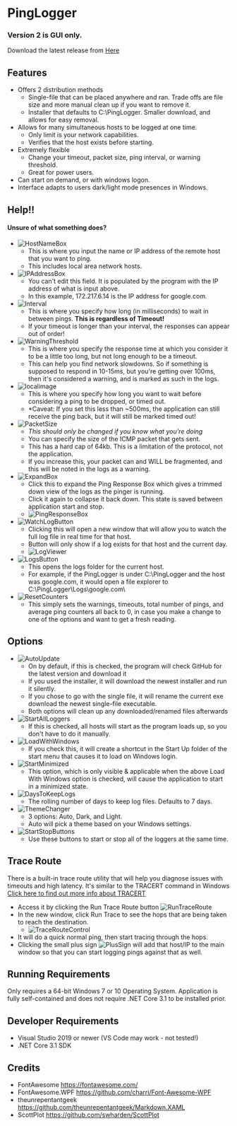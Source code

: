 # PingLogger #
### Version 2 is GUI only. ###
Download the latest release from [Here](https://github.com/vouksh/PingLogger/releases/latest)

## Features ##
* Offers 2 distribution methods
  * Single-file that can be placed anywhere and ran. Trade offs are file size and more manual clean up if you want to remove it.
  * Installer that defaults to C:\PingLogger. Smaller download, and allows for easy removal.
* Allows for many simultaneous hosts to be logged at one time.
  * Only limit is your network capabilities.
  * Verifies that the host exists before starting. 
* Extremely flexible
  * Change your timeout, packet size, ping interval, or warning threshold. 
  * Great for power users. 
* Can start on demand, or with windows logon. 
* Interface adapts to users dark/light mode presences in Windows.

## Help!! ##
#### Unsure of what something does? ####
* ![HostNameBox](Resources/Help/HostNameBox.jpg)
  * This is where you input the name or IP address of the remote host that you want to ping. 
  * This includes local area network hosts.
* ![IPAddressBox](Resources/Help/IPAddressBox.jpg)
  * You can't edit this field. It is populated by the program with the IP address of what is input above. 
  * In this example, 172.217.6.14 is the IP address for google.com.
* ![Interval](Resources/Help/IntervalBox.jpg)
  * This is where you specify how long (in milliseconds) to wait in between pings. **This is regardless of Timeout!**
  * If your timeout is longer than your interval, the responses can appear out of order!
* ![WarningThreshold](Resources/Help/WarningBox.jpg)
  * This is where you specify the response time at which you consider it to be a little too long, but not long enough to be a timeout.
  * This can help you find network slowdowns. So if something is supposed to respond in 10-15ms, but you're getting over 100ms, then it's considered a warning, and is marked as such in the logs. 
* ![localimage](Resources/Help/TimeoutBox.jpg)
  * This is where you specify how long you want to wait before considering a ping to be dropped, or timed out. 
  * *Caveat: If you set this less than ~500ms, the application can still receive the ping back, but it will still be marked timed out!
* ![PacketSize](Resources/Help/PacketSizeBox.jpg)
  * *This should only be changed if you know what you're doing*
  * You can specify the size of the ICMP packet that gets sent. 
  * This has a hard cap of 64kb. This is a limitation of the protocol, not the application. 
  * If you increase this, your packet can and WILL be fragmented, and this will be noted in the logs as a warning. 
* ![ExpandBox](Resources/Help/ExpandBox.jpg)
  * Click this to expand the Ping Response Box which gives a trimmed down view of the logs as the pinger is running.
  * Click it again to collapse it back down. This state is saved between application start and stop.
  * ![PingResponseBox](Resources/Help/PingResponseBox.jpg)
* ![WatchLogButton](Resources/Help/WatchLogButton.jpg)
  * Clicking this will open a new window that will allow you to watch the full log file in real time for that host. 
  * Button will only show if a log exists for that host and the current day.
  * ![LogViewer](Resources/Help/LogViewerControl.jpg)
* ![LogsButton](Resources/Help/LogsButton.jpg)
  * This opens the logs folder for the current host.
  * For example, if the PingLogger is under C:\PingLogger and the host was google.com, it would open a file explorer to C:\PingLogger\Logs\google.com\
* ![ResetCounters](Resources/Help/ResetCountersButton.jpg)
  * This simply sets the warnings, timeouts, total number of pings, and average ping counters all back to 0, in case you make a change to one of the options and want to get a fresh reading. 

## Options ## 
* ![AutoUpdate](Resources/Help/AutoUpdateOption.jpg)
  * On by default, if this is checked, the program will check GitHub for the latest version and download it
  * If you used the installer, it will download the newest installer and run it silently. 
  * If you chose to go with the single file, it will rename the current exe download the newest single-file executable.
  * Both options will clean up any downloaded/renamed files afterwards
* ![StartAllLoggers](Resources/Help/StartOnAppStartOption.jpg)
  * If this is checked, all hosts will start as the program loads up, so you don't have to do it manually.
* ![LoadWithWindows](Resources/Help/LoadWithWindowsOption.jpg)
  * If you check this, it will create a shortcut in the Start Up folder of the start menu that causes it to load on Windows login. 
* ![StartMinimized](Resources/Help/StartMinimizedOption.jpg)
  * This option, which is only visible & applicable when the above Load With Windows option is checked, will cause the application to start in a minimized state.
* ![DaysToKeepLogs](Resources/Help/KeepLogsOption.jpg)
  * The rolling number of days to keep log files. Defaults to 7 days.
* ![ThemeChanger](Resources/Help/ThemeOption.jpg)
  * 3 options: Auto, Dark, and Light.
  * Auto will pick a theme based on your Windows settings.
* ![StartStopButtons](Resources/Help/StartStopAllButtons.jpg)
  * Use these buttons to start or stop all of the loggers at the same time. 

## Trace Route ##
There is a built-in trace route utility that will help you diagnose issues with timeouts and high latency.
It's similar to the TRACERT command in Windows [Click here to find out more info about TRACERT](https://support.microsoft.com/en-us/help/314868/how-to-use-tracert-to-troubleshoot-tcp-ip-problems-in-windows)

* Access it by clicking the Run Trace Route button ![RunTraceRoute](Resources/Help/RunTraceButton.jpg)
* In the new window, click Run Trace to see the hops that are being taken to reach the destination.
  * ![TraceRouteControl](Resources/Help/TraceRouteControl.jpg)
* It will do a quick normal ping, then start tracing through the hops. 
* Clicking the small plus sign ![PlusSign](Resources/Help/TracePlus.jpg) will add that host/IP to the main window so that you can start logging pings against that as well. 

## Running Requirements ##
Only requires a 64-bit Windows 7 or 10 Operating System.
Application is fully self-contained and does not require .NET Core 3.1 to be installed prior. 

## Developer Requirements ##
* Visual Studio 2019 or newer (VS Code may work - not tested!)
* .NET Core 3.1 SDK

## Credits ##
* FontAwesome https://fontawesome.com/
* FontAwesome.WPF https://github.com/charri/Font-Awesome-WPF
* theunrepentantgeek https://github.com/theunrepentantgeek/Markdown.XAML
* ScottPlot https://github.com/swharden/ScottPlot